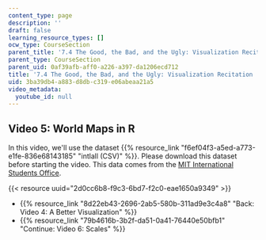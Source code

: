 ```yaml
---
content_type: page
description: ''
draft: false
learning_resource_types: []
ocw_type: CourseSection
parent_title: '7.4 The Good, the Bad, and the Ugly: Visualization Recitation  (Recitation)'
parent_type: CourseSection
parent_uid: 0af39afb-aff0-a226-a397-da1206ecd712
title: '7.4 The Good, the Bad, and the Ugly: Visualization Recitation  (Recitation)'
uid: 3ba39db4-a883-d8db-c319-e06abeaa21a5
video_metadata:
  youtube_id: null
---
```

## Video 5: World Maps in R

In this video, we'll use the dataset {{% resource_link "f6ef04f3-a5ed-a773-e1fe-836e68143185" "intlall (CSV)" %}}. Please download this dataset before starting the video. This data comes from the [MIT International Students Office](http://web.mit.edu/iso/).

{{< resource uuid="2d0cc6b8-f9c3-6bd7-f2c0-eae1650a9349" >}}

- {{% resource_link "8d22eb43-2696-2ab5-580b-311ad9e3c4a8" "Back: Video 4: A Better Visualization" %}}
- {{% resource_link "79b4616b-3b2f-da51-0a41-76440e50bfb1" "Continue: Video 6: Scales" %}}